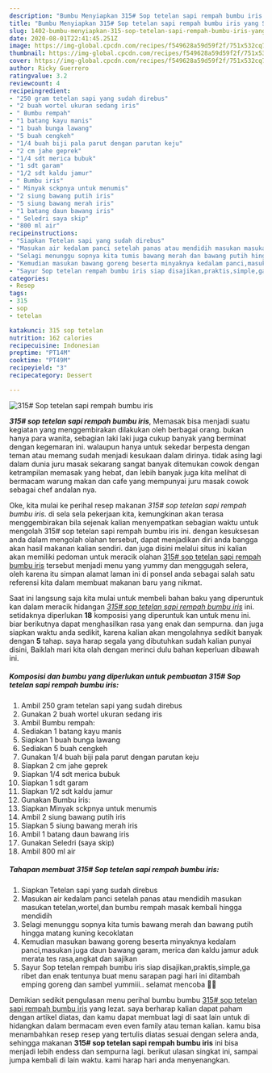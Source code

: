 ```yaml
---
description: "Bumbu Menyiapkan 315# Sop tetelan sapi rempah bumbu iris yang Sempurna"
title: "Bumbu Menyiapkan 315# Sop tetelan sapi rempah bumbu iris yang Sempurna"
slug: 1402-bumbu-menyiapkan-315-sop-tetelan-sapi-rempah-bumbu-iris-yang-sempurna
date: 2020-08-01T22:41:45.251Z
image: https://img-global.cpcdn.com/recipes/f549628a59d59f2f/751x532cq70/315-sop-tetelan-sapi-rempah-bumbu-iris-foto-resep-utama.jpg
thumbnail: https://img-global.cpcdn.com/recipes/f549628a59d59f2f/751x532cq70/315-sop-tetelan-sapi-rempah-bumbu-iris-foto-resep-utama.jpg
cover: https://img-global.cpcdn.com/recipes/f549628a59d59f2f/751x532cq70/315-sop-tetelan-sapi-rempah-bumbu-iris-foto-resep-utama.jpg
author: Ricky Guerrero
ratingvalue: 3.2
reviewcount: 4
recipeingredient:
- "250 gram tetelan sapi yang sudah direbus"
- "2 buah wortel ukuran sedang iris"
- " Bumbu rempah"
- "1 batang kayu manis"
- "1 buah bunga lawang"
- "5 buah cengkeh"
- "1/4 buah biji pala parut dengan parutan keju"
- "2 cm jahe geprek"
- "1/4 sdt merica bubuk"
- "1 sdt garam"
- "1/2 sdt kaldu jamur"
- " Bumbu iris"
- " Minyak sckpnya untuk menumis"
- "2 siung bawang putih iris"
- "5 siung bawang merah iris"
- "1 batang daun bawang iris"
- " Seledri saya skip"
- "800 ml air"
recipeinstructions:
- "Siapkan Tetelan sapi yang sudah direbus"
- "Masukan air kedalam panci setelah panas atau mendidih masukan masukan tetelan,wortel,dan bumbu rempah masak kembali hingga mendidih"
- "Selagi menunggu sopnya kita tumis bawang merah dan bawang putih hingga matang kuning kecoklatan"
- "Kemudian masukan bawang goreng beserta minyaknya kedalam panci,masukan juga daun bawang garam, merica dan kaldu jamur aduk merata tes rasa,angkat dan sajikan"
- "Sayur Sop tetelan rempah bumbu iris siap disajikan,praktis,simple,ga ribet dan enak tentunya buat menu sarapan pagi hari ini ditambah emping goreng dan sambel yummiii.. selamat mencoba 🙏🤗"
categories:
- Resep
tags:
- 315
- sop
- tetelan

katakunci: 315 sop tetelan 
nutrition: 162 calories
recipecuisine: Indonesian
preptime: "PT14M"
cooktime: "PT49M"
recipeyield: "3"
recipecategory: Dessert

---
```



![315# Sop tetelan sapi rempah bumbu iris](https://img-global.cpcdn.com/recipes/f549628a59d59f2f/751x532cq70/315-sop-tetelan-sapi-rempah-bumbu-iris-foto-resep-utama.jpg)

<b><i>315# sop tetelan sapi rempah bumbu iris</i></b>, Memasak bisa menjadi suatu kegiatan yang menggembirakan dilakukan oleh berbagai orang. bukan hanya para wanita, sebagian laki laki juga cukup banyak yang berminat dengan kegemaran ini. walaupun hanya untuk sekedar berpesta dengan teman atau memang sudah menjadi kesukaan dalam dirinya. tidak asing lagi dalam dunia juru masak sekarang sangat banyak ditemukan cowok dengan ketrampilan memasak yang hebat, dan lebih banyak juga kita melihat di bermacam warung makan dan cafe yang mempunyai juru masak cowok sebagai chef andalan nya.



Oke, kita mulai ke perihal resep makanan <i>315# sop tetelan sapi rempah bumbu iris</i>. di sela sela pekerjaan kita, kemungkinan akan terasa menggembirakan bila sejenak kalian menyempatkan sebagian waktu untuk mengolah 315# sop tetelan sapi rempah bumbu iris ini. dengan kesuksesan anda dalam mengolah olahan tersebut, dapat menjadikan diri anda bangga akan hasil makanan kalian sendiri. dan juga disini melalui situs ini kalian akan memiliki pedoman untuk meracik olahan <u>315# sop tetelan sapi rempah bumbu iris</u> tersebut menjadi menu yang yummy dan menggugah selera, oleh karena itu simpan alamat laman ini di ponsel anda sebagai salah satu referensi kita dalam membuat makanan baru yang nikmat.


Saat ini langsung saja kita mulai untuk membeli bahan baku yang diperuntuk kan dalam meracik hidangan <u><i>315# sop tetelan sapi rempah bumbu iris</i></u> ini. setidaknya diperlukan <b>18</b> komposisi yang diperuntuk kan untuk menu ini. biar berikutnya dapat menghasilkan rasa yang enak dan sempurna. dan juga siapkan waktu anda sedikit, karena kalian akan mengolahnya sedikit banyak dengan <b>5</b> tahap. saya harap segala yang dibutuhkan sudah kalian punyai disini, Baiklah mari kita olah dengan merinci dulu bahan keperluan dibawah ini.

<!--inarticleads1-->

##### Komposisi dan bumbu yang diperlukan untuk pembuatan 315# Sop tetelan sapi rempah bumbu iris:

1. Ambil 250 gram tetelan sapi yang sudah direbus
1. Gunakan 2 buah wortel ukuran sedang iris
1. Ambil  Bumbu rempah:
1. Sediakan 1 batang kayu manis
1. Siapkan 1 buah bunga lawang
1. Sediakan 5 buah cengkeh
1. Gunakan 1/4 buah biji pala parut dengan parutan keju
1. Siapkan 2 cm jahe geprek
1. Siapkan 1/4 sdt merica bubuk
1. Siapkan 1 sdt garam
1. Siapkan 1/2 sdt kaldu jamur
1. Gunakan  Bumbu iris:
1. Siapkan  Minyak sckpnya untuk menumis
1. Ambil 2 siung bawang putih iris
1. Siapkan 5 siung bawang merah iris
1. Ambil 1 batang daun bawang iris
1. Gunakan  Seledri (saya skip)
1. Ambil 800 ml air




<!--inarticleads2-->

##### Tahapan membuat 315# Sop tetelan sapi rempah bumbu iris:

1. Siapkan Tetelan sapi yang sudah direbus
1. Masukan air kedalam panci setelah panas atau mendidih masukan masukan tetelan,wortel,dan bumbu rempah masak kembali hingga mendidih
1. Selagi menunggu sopnya kita tumis bawang merah dan bawang putih hingga matang kuning kecoklatan
1. Kemudian masukan bawang goreng beserta minyaknya kedalam panci,masukan juga daun bawang garam, merica dan kaldu jamur aduk merata tes rasa,angkat dan sajikan
1. Sayur Sop tetelan rempah bumbu iris siap disajikan,praktis,simple,ga ribet dan enak tentunya buat menu sarapan pagi hari ini ditambah emping goreng dan sambel yummiii.. selamat mencoba 🙏🤗




Demikian sedikit pengulasan menu perihal bumbu bumbu <u>315# sop tetelan sapi rempah bumbu iris</u> yang lezat. saya berharap kalian dapat paham dengan artikel diatas, dan kamu dapat membuat lagi di saat lain untuk di hidangkan dalam bermacam even even family atau teman kalian. kamu bisa menambahkan resep resep yang tertulis diatas sesuai dengan selera anda, sehingga makanan <b>315# sop tetelan sapi rempah bumbu iris</b> ini bisa menjadi lebih endess dan sempurna lagi. berikut ulasan singkat ini, sampai jumpa kembali di lain waktu. kami harap hari anda menyenangkan.
